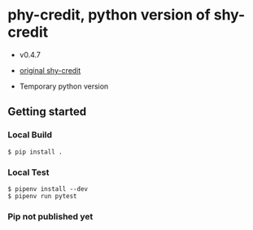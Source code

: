 # phy-credit, python version of shy-credit

* v0.4.7

* [original shy-credit](https://github.com/Superb-AI-Suite/shy-credit)

* Temporary python version

## Getting started

### Local Build
```
$ pip install .
```

### Local Test
```
$ pipenv install --dev
$ pipenv run pytest
```

### Pip not published yet

